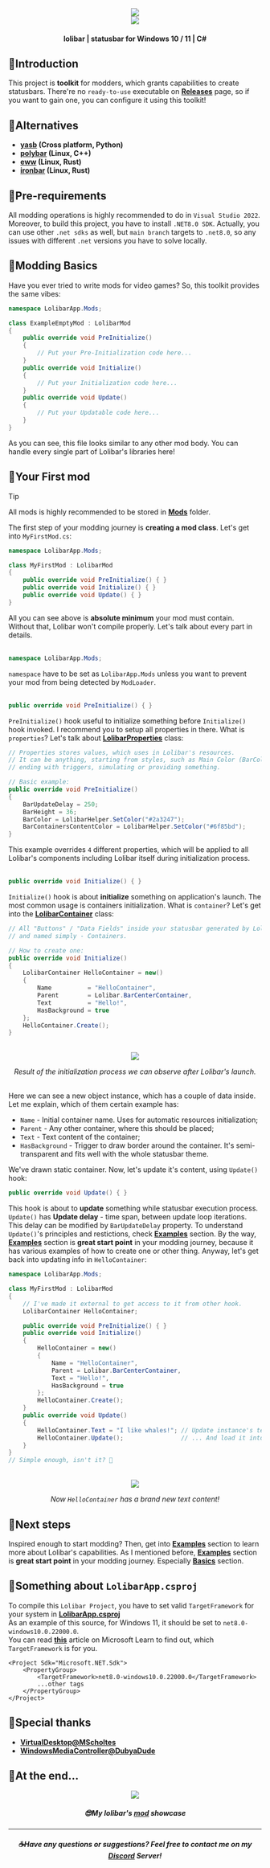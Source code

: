 <div align=center><img src="https://github.com/user-attachments/assets/e53fa816-ef14-4d8a-b14b-7e16ab67fede" /></div>
<div align=center><img src="https://github.com/user-attachments/assets/d1fef496-d9d9-4bf7-a092-3fbae6ccbef2" /></div>

#### <div align=center>lolibar | statusbar for Windows 10 / 11 | C#</div>

## 🪼Introduction
This project is **toolkit** for modders, which grants capabilities to create statusbars. There're no `ready-to-use` executable on **[Releases](https://github.com/supchyan/lolibar/releases)** page, so if you want to gain one, you can configure it using this toolkit!

## 🪼Alternatives
- **[yasb](https://github.com/da-rth/yasb) (Cross platform, Python)**
- **[polybar](https://github.com/polybar/polybar) (Linux, C++)**
- **[eww](https://github.com/elkowar/eww) (Linux, Rust)**
- **[ironbar](https://github.com/JakeStanger/ironbar) (Linux, Rust)**

## 🪼Pre-requirements
All modding operations is highly recommended to do in `Visual Studio 2022`. Moreover, to build this project, you have to install `.NET8.0 SDK`. Actually, you can use other `.net sdks` as well, but `main branch` targets to `.net8.0`, so any issues with different `.net` versions you have to solve locally.

## 🪼Modding Basics
Have you ever tried to write mods for video games? So, this toolkit provides the same vibes:
```csharp
namespace LolibarApp.Mods;

class ExampleEmptyMod : LolibarMod
{
    public override void PreInitialize()
    {
        // Put your Pre-Initialization code here...
    }
    public override void Initialize()
    {
        // Put your Initialization code here...
    }
    public override void Update()
    {
        // Put your Updatable code here...
    }
}
```
As you can see, this file looks similar to any other mod body. You can handle every single part of Lolibar's libraries here!

## 🪼Your First mod
> [!TIP]
> All mods is highly recommended to be stored in **[Mods](https://github.com/supchyan/lolibar/tree/master/Mods/)** folder.

The first step of your modding journey is **creating a mod class**. Let's get into `MyFirstMod.cs`:
```cs
namespace LolibarApp.Mods;

class MyFirstMod : LolibarMod
{
    public override void PreInitialize() { }
    public override void Initialize() { }
    public override void Update() { }
}
```
All you can see above is **absolute minimum** your mod must contain. Without that, Lolibar won't compile properly. Let's talk about every part in details. </br></br>

```cs
namespace LolibarApp.Mods;
```
`namespace` have to be set as `LolibarApp.Mods` unless you want to prevent your mod from being detected by `ModLoader`. </br></br>

```cs
public override void PreInitialize() { }
```
`PreInitialize()` hook useful to initialize something before `Initialize()` hook invoked. I recommend you to setup all properties in there. What is `properties`? Let's talk about **[LolibarProperties](https://github.com/supchyan/lolibar/blob/master/Source/Tools/LolibarProperties.cs)** class:
```cs
// Properties stores values, which uses in Lolibar's resources.
// It can be anything, starting from styles, such as Main Color (BarColor),
// ending with triggers, simulating or providing something.

// Basic example:
public override void PreInitialize()
{
    BarUpdateDelay = 250;
    BarHeight = 36;
    BarColor = LolibarHelper.SetColor("#2a3247");
    BarContainersContentColor = LolibarHelper.SetColor("#6f85bd");
}
```
This example overrides `4` different properties, which will be applied to all Lolibar's components including Lolibar itself during initialization process. </br></br>

```cs
public override void Initialize() { }
```
`Initialize()` hook is about **initialize** something on application's launch. The most common usage is containers initialization. What is `container`? Let's get into the **[LolibarContainer](https://github.com/supchyan/lolibar/blob/master/Source/Tools/LolibarContainer.cs)** class:
```cs
// All "Buttons" / "Data Fields" inside your statusbar generated by LolibarContainer class
// and named simply - Containers.

// How to create one:
public override void Initialize()
{
    LolibarContainer HelloContainer = new()
    {
        Name          = "HelloContainer",
        Parent        = Lolibar.BarCenterContainer,
        Text          = "Hello!",
        HasBackground = true
    };
    HelloContainer.Create();
}
```
</br>
<div align=center><img src=https://github.com/user-attachments/assets/160c0d5f-7628-42c8-aeeb-8b2ae089f372 /></div>

*<div align=center>Result of the initialization process we can observe after Lolibar's launch.</div>*
</br>

Here we can see a new object instance, which has a couple of data inside. Let me explain, which of them certain example has:
* `Name` - Initial container name. Uses for automatic resources initialization;
* `Parent` - Any other container, where this should be placed;
* `Text` - Text content of the container;
* `HasBackground` - Trigger to draw border around the container. It's semi-transparent and fits well with the whole statusbar theme. 

We've drawn static container. Now, let's update it's content, using `Update()` hook:
```cs
public override void Update() { }
```
This hook is about to **update** something while statusbar execution process. `Update()` has **Update delay** - time span, between update loop iterations. This delay can be modified by `BarUpdateDelay` property. To understand `Update()`'s principles and restictions, check **[Examples](https://github.com/supchyan/lolibar/tree/master/Mods/Examples)** section. By the way, **[Examples](https://github.com/supchyan/lolibar/tree/master/Mods/Examples)** section is **great start point** in your modding journey, because it has various examples of how to create one or other thing. Anyway, let's get back into updating info in `HelloContainer`:
```cs
namespace LolibarApp.Mods;

class MyFirstMod : LolibarMod
{
    // I've made it external to get access to it from other hook.
    LolibarContainer HelloContainer;

    public override void PreInitialize() { }
    public override void Initialize()
    {
        HelloContainer = new()
        {
            Name = "HelloContainer",
            Parent = Lolibar.BarCenterContainer,
            Text = "Hello!",
            HasBackground = true
        };
        HelloContainer.Create();
    }
    public override void Update() 
    {
        HelloContainer.Text = "I like whales!"; // Update instance's text content ...
        HelloContainer.Update();                // ... And load it into resources
    }
}
// Simple enough, isn't it? 🐳
```
</br>
<div align=center><img src=https://github.com/user-attachments/assets/ba51d8a4-79ec-46db-9320-6ab4dad612cc /></div>

*<div align=center>Now `HelloContainer` has a brand new text content!</div>*

## 🪼Next steps
Inspired enough to start modding? Then, get into **[Examples](https://github.com/supchyan/lolibar/tree/master/Mods/Examples)** section to learn more about Lolibar's capabilities. As I mentioned before, **[Examples](https://github.com/supchyan/lolibar/tree/master/Mods/Examples)** section is **great start point** in your modding journey. Especially **[Basics](https://github.com/supchyan/lolibar/tree/master/Mods/Examples/Basics)** section.

## 🪼Something about `LolibarApp.csproj`
To compile this `Lolibar Project`, you have to set valid `TargetFramework` for your system in **[LolibarApp.csproj](https://github.com/supchyan/lolibar/blob/master/LolibarApp.csproj)** </br>
As an example of this source, for Windows 11, it should be set to `net8.0-windows10.0.22000.0`. </br>
You can read **[this](https://learn.microsoft.com/en-us/windows/apps/desktop/modernize/desktop-to-uwp-enhance)** article on Microsoft Learn to find out, which `TargetFramework` is for you.
```csproj
﻿<Project Sdk="Microsoft.NET.Sdk">
    <PropertyGroup>
        <TargetFramework>net8.0-windows10.0.22000.0</TargetFramework>
        ...other tags
    </PropertyGroup>
</Project>
```

## 🪼Special thanks
- **[VirtualDesktop@MScholtes](https://github.com/MScholtes/VirtualDesktop)**
- **[WindowsMediaController@DubyaDude](https://github.com/DubyaDude/WindowsMediaController)**

## 🪼At the end...
<div align=center><img src=https://github.com/user-attachments/assets/8d64d34a-0368-4f3d-a561-b66a02f6992a /></div>

##### <div align=center>😎My lolibar's <a href=https://github.com/supchyan/lolibar/blob/master/Mods/SupchyanMod.cs>mod</a> showcase</div>

---
##### <div align=center> ☕Have any questions or suggestions? Feel free to contact me on my [Discord](https://discord.gg/dGF8p9UGyM) Server!</div>
